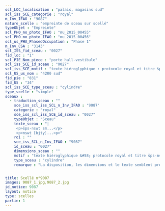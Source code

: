 ```yaml
---
scl_LOC_localisation : "palais, magasins sud"
scl_iss_SCE_categorie : "royal"
n_Inv_IFAO : "9087"
nature_scelle : "empreinte de sceau sur scellé"
typeObjet : "Empreinte"
scl_PHO_no_photo_IFAO : "nu_2015_00455"
scl_PHO_no_photo_IFAO : "nu_2015_00456"
scl_us_PHA_PhasedOccupation : "Phase 1"
n_Inv_CSA : "3143"
scl_ISS_fid_sceau : "0027"
fid_loc : "1"
scl_PIE_Nom_piece : "porte hall-vestibule"
scl_iss_SCE_id_sceau : "0027"
scl_iss_SCE_motif : "texte hiéroglyphique : protocole royal et titre šps-nswt"
scl_US_us_nom : "4200 sud"
fid_pie : "831"
fid_US : "34"
scl_iss_SCE_type_sceau : "cylindre"
type_scelle : "simple"
sceaux :
  - traduction_sceau : ""
    sce_iss_scl_iss_SCL_n_Inv_IFAO : "9087"
    categorie : "royal"
    sce_iss_scl_iss_SCE_id_sceau : "0027"
    typeObjet : "Sceau"
    texte_sceau : "|
     <p>šps-nswt sm...</p>
     <p>nswt [bjty]...<p>"
    roi : ""
    sce_iss_SCL_n_Inv_IFAO : "9087"
    id_sceau : "0027"
    dimensions_sceau : ""
    motif : "texte hiéroglyphique &#58; protocole royal et titre šps-nswt"
    type_sceau : "cylindre"
    remarque : "La disposition, les dimensions et le texte semblent proches de 0035 et 0041, mais le ductus est différent. Il pourrait néanmoins s'agir du même sceau."


title: Scellé n°9087
images: 9087_1.jpg,9087_2.jpg
id_notice: 9087
layout: notice
type: scelles
partie: 1
---
```

